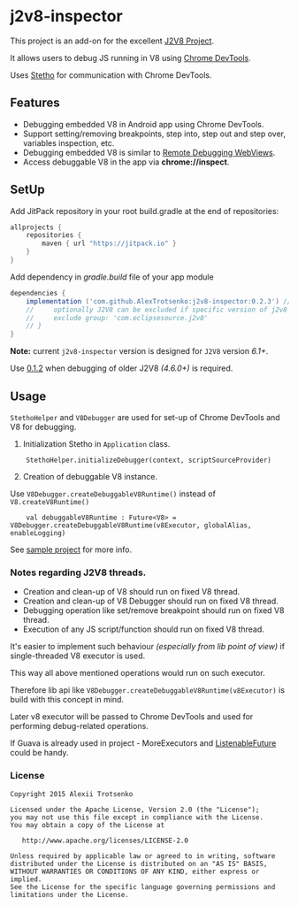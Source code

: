 # j2v8-inspector

This project is an add-on for the excellent [J2V8 Project](https://github.com/eclipsesource/J2V8).

It allows users to debug JS running in V8 using [Chrome DevTools](https://developers.google.com/web/tools/chrome-devtools/).

Uses [Stetho](https://github.com/facebook/stetho) for communication with Chrome DevTools.

## Features
* Debugging embedded V8 in Android app using Chrome DevTools.
* Support setting/removing breakpoints, step into, step out and step over, variables inspection, etc.
* Debugging embedded V8 is similar to [Remote Debugging WebViews](https://developers.google.com/web/tools/chrome-devtools/remote-debugging/webviews).
* Access debuggable V8 in the app via **chrome://inspect**.

## SetUp
Add JitPack repository in your root build.gradle at the end of repositories:

```gradle
allprojects {
    repositories {
        maven { url "https://jitpack.io" }
    }
}
```

Add dependency in *gradle.build* file of your app module
```gradle
dependencies {
    implementation ('com.github.AlexTrotsenko:j2v8-inspector:0.2.3') // {
    //     optionally J2V8 can be excluded if specific version of j2v8 is needed or defined by other libs
    //     exclude group: 'com.eclipsesource.j2v8'
    // }
}
```

**Note:** current `j2v8-inspector` version is designed for `J2V8` version _6.1+_.

Use [0.1.2](https://github.com/AlexTrotsenko/j2v8-inspector/tree/0.1.2) when debugging of older J2V8 _(4.6.0+)_ is required.  

## Usage

`StethoHelper` and `V8Debugger` are used for set-up of Chrome DevTools and V8 for debugging.

1. Initialization Stetho in `Application` class.

```.Kotlin
    StethoHelper.initializeDebugger(context, scriptSourceProvider)
```

2. Creation of debuggable V8 instance.

Use `V8Debugger.createDebuggableV8Runtime()` instead of `V8.createV8Runtime()`

```.Kotlin
    val debuggableV8Runtime : Future<V8> = V8Debugger.createDebuggableV8Runtime(v8Executor, globalAlias, enableLogging)
```

See [sample project](https://git.soma.salesforce.com/MobilePlatform/j2v8-inspector/blob/main/j2v8-inspector-sample/src/main/java/com/salesforce/j2v8debugging/sample/ExampleActivity.kt) for more info.

### Notes regarding J2V8 threads.
- Creation and clean-up of V8 should run on fixed V8 thread.
- Creation and clean-up of V8 Debugger should run on fixed V8 thread.
- Debugging operation like set/remove breakpoint should run on fixed V8 thread.
- Execution of any JS script/function should run on fixed V8 thread.

It's easier to implement such behaviour _(especially from lib point of view)_ if single-threaded V8 executor is used.

This way all above mentioned operations would run on such executor.

Therefore lib api like `V8Debugger.createDebuggableV8Runtime(v8Executor)` is build with this concept in mind.

Later v8 executor will be passed to Chrome DevTools and used for performing debug-related operations.

If Guava is already used in project - MoreExecutors and [ListenableFuture](https://github.com/google/guava/wiki/ListenableFutureExplained) could be handy.

### License

```
Copyright 2015 Alexii Trotsenko

Licensed under the Apache License, Version 2.0 (the "License");
you may not use this file except in compliance with the License.
You may obtain a copy of the License at

   http://www.apache.org/licenses/LICENSE-2.0

Unless required by applicable law or agreed to in writing, software
distributed under the License is distributed on an "AS IS" BASIS,
WITHOUT WARRANTIES OR CONDITIONS OF ANY KIND, either express or implied.
See the License for the specific language governing permissions and
limitations under the License.
```
